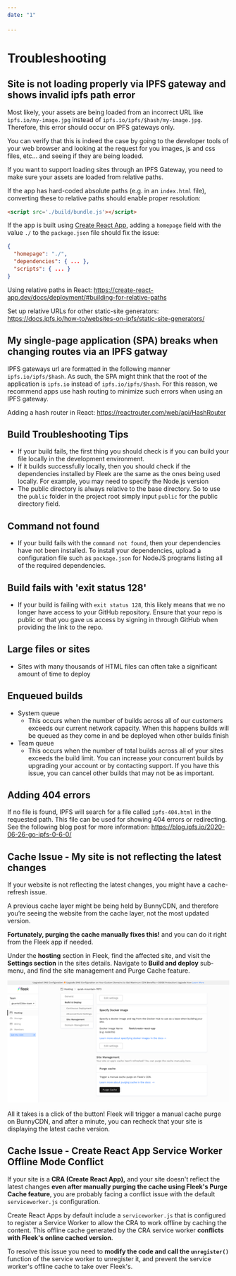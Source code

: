 ```yaml
---
date: "1"

---
```

# Troubleshooting

## Site is not loading properly via IPFS gateway and shows invalid ipfs path error

Most likely, your assets are being loaded from an incorrect URL like `ipfs.io/my-image.jpg` instead of `ipfs.io/ipfs/$hash/my-image.jpg`. Therefore, this error should occur on IPFS gateways only.

You can verify that this is indeed the case by going to the developer tools of your web browser and looking at the request for you images, js and css files, etc... and seeing if they are being loaded.

If you want to support loading sites through an IPFS Gateway, you need to make sure your assets are loaded from relative paths. 

If the app has hard-coded absolute paths (e.g. in an `index.html` file), converting these to relative paths should enable proper resolution:

```html
<script src='./build/bundle.js'></script>
```

If the app is built using [Create React App](https://create-react-app.dev), adding a `homepage` field with the value `./` to the `package.json` file should fix the issue:

```json
{
  "homepage": "./",
  "dependencies": { ... },
  "scripts": { ... }
}
```

Using relative paths in React: <https://create-react-app.dev/docs/deployment/#building-for-relative-paths>

Set up relative URLs for other static-site generators: https://docs.ipfs.io/how-to/websites-on-ipfs/static-site-generators/

## My single-page application (SPA) breaks when changing routes via an IPFS gatway

IPFS gateways url are formatted in the following manner `ipfs.io/ipfs/$hash`. As such, the SPA might think that the root of the application is `ipfs.io` instead of `ipfs.io/ipfs/$hash`. For this reason, we recommend apps use hash routing to minimize such errors when using an IPFS gateway.

Adding a hash router in React: <https://reactrouter.com/web/api/HashRouter>

## Build Troubleshooting Tips

* If your build fails, the first thing you should check is if you can build your file locally in the development environment.
* If it builds successfully locally, then you should check if the dependencies installed by Fleek are the same as the ones being used locally. For example, you may need to specify the Node.js version
* The public directory is always relative to the base directory. So to use the `public` folder in the project root simply input `public` for the public directory field.

## Command not found

* If your build fails with the `command not found`, then your dependencies have not been installed. To install your dependencies, upload a configuration file such as `package.json` for NodeJS programs listing all of the required dependencies.

## Build fails with 'exit status 128'

* If your build is failing with `exit status 128`, this likely means that we no longer have access to your GitHub repository. Ensure that your repo is public or that you gave us access by signing in through GitHub when providing the link to the repo.

## Large files or sites

* Sites with many thousands of HTML files can often take a significant amount of time to deploy
    
## Enqueued builds

* System queue
    * This occurs when the number of builds across all of our customers exceeds our current network capacity. When this happens builds will be queued as they come in and be deployed when other builds finish
* Team queue
    * This occurs when the number of total builds across all of your sites exceeds the build limit. You can increase your concurrent builds by upgrading your account or by contacting support. If you have this issue, you can cancel other builds that may not be as important.

## Adding 404 errors

If no file is found, IPFS will search for a file called `ipfs-404.html` in the requested path. This file can be used for showing 404 errors or redirecting.
See the following blog post for more information:
<https://blog.ipfs.io/2020-06-26-go-ipfs-0-6-0/>

## Cache Issue - My site is not reflecting the latest changes

If your website is not reflecting the latest changes, you might have a cache-refresh issue. 

A previous cache layer might be being held by BunnyCDN, and therefore you’re seeing the website from the cache layer, not the most updated version. 

**Fortunately, purging the cache manually fixes this!** and you can do it right from the Fleek app if needed.

Under the **hosting** section in Fleek, find the affected site, and visit the **Settings section** in the sites details. Navigate to **Build and deploy** sub-menu, and find the site management and Purge Cache feature.

![](imgs/purge.png)

All it takes is a click of the button! Fleek will trigger a manual cache purge on BunnyCDN, and after a minute, you can recheck that your site is displaying the latest cache version.

## Cache Issue - Create React App Service Worker Offline Mode Conflict

If your site is a **CRA (Create React App),** and your site doesn't reflect the latest changes **even after manually purging the cache using Fleek's Purge Cache feature**, you are probably facing a conflict issue with the default `serviceworker.js` configuration.

Create React Apps by default include a `serviceworker.js` that is configured to register a Service Worker to allow the CRA to work offline by caching the content. This offline cache generated by the CRA service worker **conflicts with Fleek's online cached version**.

To resolve this issue you need to **modify the code and call the `unregister()`** function of the service worker to unregister it, and prevent the service worker's offline cache to take over Fleek's.